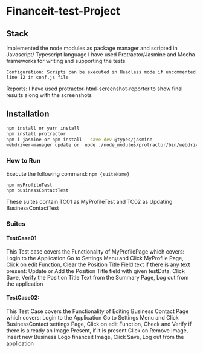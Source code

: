 # Financeit-test-Project

## Stack

Implemented the node modules as package manager and scripted in Javascript/ Typescript language
I have used Protractor/Jasmine and Mocha frameworks for writing and supporting the tests
```
Configuration: Scripts can be executed in Headless mode if uncommented line 12 in conf.js file
```
Reports:
I have used protractor-html-screenshot-reporter to show final results along with the screenshots

## Installation

```sh
npm install or yarn install
npm install protractor
npm i jasmine or npm install --save-dev @types/jasmine
webdriver-manager update or  node ./node_modules/protractor/bin/webdriver-manager update
```

### How to Run
Execute the following command: `npm {suiteName}`

```
npm myProfileTest 
npm businessContactTest
```
These suites contain TC01 as MyProfileTest and TC02 as Updating BusinessContactTest


### Suites

#### TestCase01

This Test case covers the Functionality of MyProfilePage which covers:
Login to the Application
Go to Settings Menu and Click MyProfile Page,
Click on edit Function,
Clear the Position Title Field text if there is any text present: 
Update or Add the Position Title field with given testData,
Click Save,
Verify the Position Title Text from the Summary Page,
Log out from the application

#### TestCase02: 

This Test Case covers the Functionality of Editing Business Contact Page which covers:
Login to the Application
Go to Settings Menu and Click BusinessContact settings Page,
Click on edit Function,
Check and Verify if there is already an Image Present, if it is present Click on Remove Image,
Insert new Business Logo financeit Image,
Click Save,
Log out from the application


